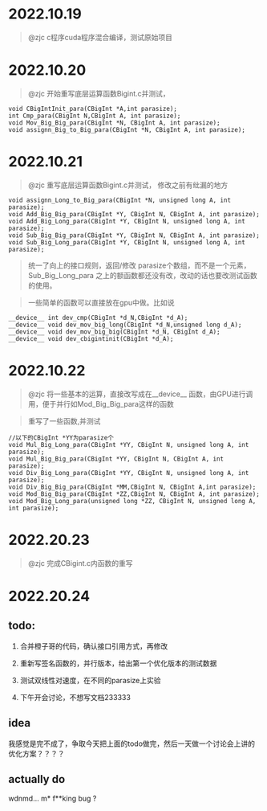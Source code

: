 # 2022.10.19
> @zjc c程序cuda程序混合编译，测试原始项目

# 2022.10.20 
> @zjc 开始重写底层运算函数Bigint.c并测试，  
```
void CBigIntInit_para(CBigInt *A,int parasize);
int Cmp_para(CBigInt N,CBigInt A, int parasize);
void Mov_Big_Big_para(CBigInt *N, CBigInt A, int parasize);
void assignn_Big_to_Big_para(CBigInt *N, CBigInt A, int parasize);
```

# 2022.10.21
> @zjc 重写底层运算函数Bigint.c并测试， 修改之前有纰漏的地方
```
void assignn_Long_to_Big_para(CBigInt *N, unsigned long A, int parasize);
void Add_Big_Big_para(CBigInt *Y, CBigInt N, CBigInt A, int parasize);
void Add_Big_Long_para(CBigInt *Y, CBigInt N, unsigned long A, int parasize);
void Sub_Big_Big_para(CBigInt *Y, CBigInt N, CBigInt A, int parasize);
void Sub_Big_Long_para(CBigInt *Y, CBigInt N, unsigned long A, int parasize);
```
> 统一了向上的接口规则，返回/修改 parasize个数组，而不是一个元素，  Sub_Big_Long_para 之上的额函数都还没有改，改动的话也要改测试函数的使用。

> 一些简单的函数可以直接放在gpu中做。比如说
```
__device__ int dev_cmp(CBigInt *d_N,CBigInt *d_A);
__device__ void dev_mov_big_long(CBigInt *d_N,unsigned long d_A);
__device__ void dev_mov_big_big(CBigInt *d_N, CBigInt d_A);
__device__ void dev_cbigintinit(CBigInt *d_A);
```


# 2022.10.22
> @zjc 将一些基本的运算，直接改写成在__device__ 函数，由GPU进行调用，便于并行如Mod_Big_Big_para这样的函数

> 重写了一些函数,并测试
```
//以下的CBigInt *YY为parasize个
void Mul_Big_Long_para(CBigInt *YY, CBigInt N, unsigned long A, int parasize);
void Mul_Big_Big_para(CBigInt *YY, CBigInt N, CBigInt A, int parasize);
void Div_Big_Long_para(CBigInt *YY, CBigInt N, unsigned long A, int parasize);
void Div_Big_Big_para(CBigInt *MM,CBigInt N, CBigInt A,int parasize);
void Mod_Big_Big_para(CBigInt *ZZ,CBigInt N, CBigInt A, int parasize);
void Mod_Big_Long_para(unsigned long *ZZ, CBigInt N, unsigned long A, int parasize);
```

# 2022.20.23 
> @zjc 完成CBigint.c内函数的重写


# 2022.20.24 

## todo:
1. 合并橙子哥的代码，确认接口引用方式，再修改

2. 重新写签名函数的，并行版本，给出第一个优化版本的测试数据

3. 测试双线性对速度，在不同的parasize上实验

4. 下午开会讨论，不想写文档233333
## idea
我感觉是完不成了，争取今天把上面的todo做完，然后一天做一个讨论会上讲的优化方案？？？？ 


## actually do 
wdnmd... m* f**king bug ? 